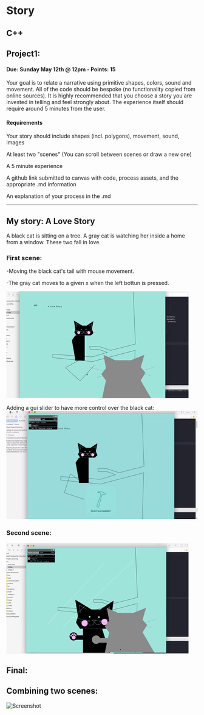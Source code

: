 # Story

## C++

## Project1:
#### Due: Sunday May 12th @ 12pm - Points: 15
Your goal is to relate a narrative using primitive shapes, colors, sound and movement. All of the code should be bespoke (no functionality copied from online sources). It is highly recommended that you choose a story you are invested in telling and feel strongly about. The experience itself should require around 5 minutes from the user.

#### Requirements
Your story should include shapes (incl. polygons), movement, sound, images

At least two "scenes" (You can scroll between scenes or draw a new one)

A 5 minute experience

A github link submitted to canvas with code, process assets, and the appropriate .md information

An explanation of your process in the .md


-----------------------------------------

## My story: A Love Story

A black cat is sitting on a tree. A gray cat is watching her inside a home from a window. 
These two fall in love.

### First scene:

-Moving the black cat's tail with mouse movement.

-The gray cat moves to a given x when the left bottun is pressed.

![Screenshot](Media/1.gif)

Adding a gui slider to have more control over the black cat:
![Screenshot](Media/2.gif)
### Second scene:
![Screenshot](Media/3.gif)


## Final:
## Combining two scenes:
![Screenshot](Media/4.gif)




